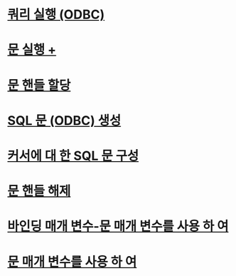 # [쿼리 실행 (ODBC)](executing-queries-odbc.md)

# [문 실행 +](../../relational-databases/native-client-odbc-queries/executing-statements/executing-statements-odbc.md)

# [문 핸들 할당](allocating-a-statement-handle.md)
# [SQL 문 (ODBC) 생성](constructing-an-sql-statement-odbc.md)
# [커서에 대 한 SQL 문 구성](constructing-sql-statements-for-cursors.md)
# [문 핸들 해제](freeing-a-statement-handle.md)
# [바인딩 매개 변수-문 매개 변수를 사용 하 여](using-statement-parameters-binding-parameters.md)
# [문 매개 변수를 사용 하 여](using-statement-parameters.md)
